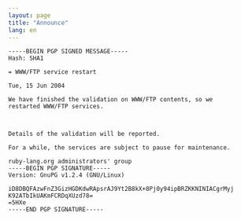 ```yaml
---
layout: page
title: "Announce"
lang: en
---
```


    
    -----BEGIN PGP SIGNED MESSAGE-----
    Hash: SHA1
    
    = WWW/FTP service restart
    
    Tue, 15 Jun 2004
    
    We have finished the validation on WWW/FTP contents, so we
    restarted WWW/FTP services.
    
      
    
    Details of the validation will be reported.
    
    For a while, the services are subject to pause for maintenance.
    
    ruby-lang.org administrators' group
    -----BEGIN PGP SIGNATURE-----
    Version: GnuPG v1.2.4 (GNU/Linux)
    
    iD8DBQFAzwFnZ3GizHGDKdwRApsrAJ9Yt2B8kX+8Pj0y94ipBRZKKNINIACgrMyj
    K92ATbIkUAKmFCRDqXUzd78=
    =5HXe
    -----END PGP SIGNATURE-----

